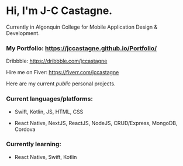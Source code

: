 # Hi, I'm J-C Castagne.

Currently in Algonquin College for Mobile Application Design & Development.

### My Portfolio: https://jccastagne.github.io/Portfolio/

Dribbble: https://dribbble.com/jccastagne

Hire me on Fiver: https://fiverr.com/jccastagne



Here are my current *public* personal projects.

### Current languages/platforms:

- Swift, Kotlin, JS, HTML, CSS

- React Native, NextJS, ReactJS, NodeJS, CRUD/Express, MongoDB, Cordova


### Currently learning:

- React Native, Swift, Kotlin


